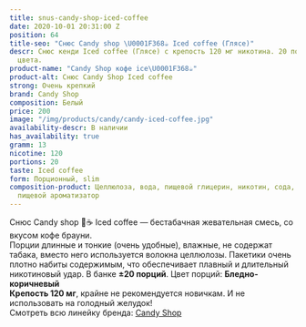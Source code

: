 ```yaml
---
title: snus-candy-shop-iced-coffee
date: 2020-10-01 20:31:00 Z
position: 64
title-seo: "Снюс Candy shop \U0001F368☕️ Iced coffee (Глясе)"
descr: Снюс кенди Iced coffee (Глясе) с крепость 120 мг никотина. 20 порций бледно-коричневого
  цвета.
product-name: "Candy Shop кофе ice\U0001F368☕️"
product-alt: Снюс Candy Shop Iced coffee
strong: Очень крепкий
brand: Candy Shop
composition: Белый
price: 200
image: "/img/products/candy/candy-iced-coffee.jpg"
availability-descr: В наличии
has_availability: true
gramm: 13
nicotine: 120
portions: 20
taste: Iced coffee
form: Порционный, slim
composition-product: Целлюлоза, вода, пищевой глицерин, никотин, сода, карбонат натрия,
  пищевой ароматизатор
---
```


Снюс Candy shop 🍨☕️ Iced coffee — бестабачная жевательная смесь, со вкусом кофе брауни.<br>
Порции длинные и тонкие (очень удобные),  влажные, не содержат табака, вместо него используется волокна целлюлозы. Пакетики очень плотно набиты содержимым, что обеспечивает плавный и длительный никотиновый удар. В банке **±20 порций**. Цвет порций: **Бледно-коричневый**<br>
**Крепость 120 мг**, крайне не рекомендуется новичкам. И не использовать на голодный желудок!<br>
Смотреть всю линейку бренда: <a href="/candy-shop-snus">Candy Shop</a>